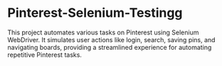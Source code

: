 # Pinterest-Selenium-Testingg
This project automates various tasks on Pinterest using Selenium WebDriver. It simulates user actions like login, search, saving pins, and navigating boards, providing a streamlined experience for automating repetitive Pinterest tasks.
